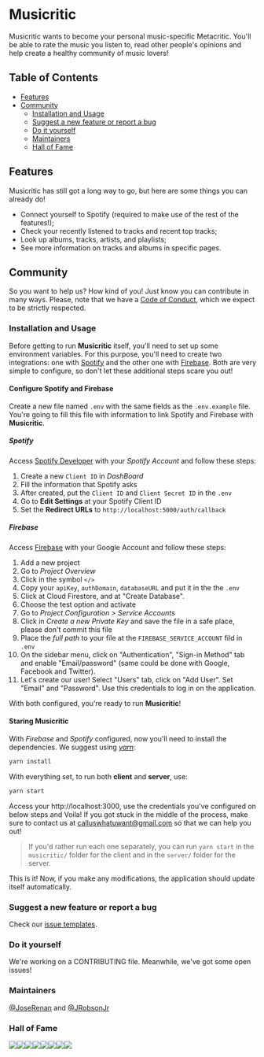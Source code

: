 # Musicritic

Musicritic wants to become your personal music-specific Metacritic. You'll be able to rate the music you listen to, read other people's opinions and help create a healthy community of music lovers!

## Table of Contents

-   [Features](#features)
-   [Community](#community)
    -   [Installation and Usage](#installation-and-usage)
    -   [Suggest a new feature or report a bug](#suggest-a-new-feature-or-report-a-bug)
    -   [Do it yourself](#do-it-yourself)
    -   [Maintainers](#maintainers)
    -   [Hall of Fame](#hall-of-fame)

## Features

Musicritic has still got a long way to go, but here are some things you can already do!

-   Connect yourself to Spotify (required to make use of the rest of the features!);
-   Check your recently listened to tracks and recent top tracks;
-   Look up albums, tracks, artists, and playlists;
-   See more information on tracks and albums in specific pages.

## Community

So you want to help us? How kind of you! Just know you can contribute in many ways.
Please, note that we have a [Code of Conduct](.github/CODE_OF_CONDUCT.md), which we expect to be strictly respected.

### Installation and Usage

Before getting to run **Musicritic** itself, you'll need to set up some environment variables. For this purpose, you'll need to create two integrations: one with [Spotify](https://developer.spotify.com/dashboard/) and the other one with [Firebase](https://console.firebase.google.com/). Both are very simple to configure, so don't let these additional steps scare you out!

#### Configure Spotify and Firebase

Create a new file named `.env` with the same fields as the `.env.example` file. You're going to fill this file with information to link Spotify and Firebase with **Musicritic**.

##### Spotify

Access [Spotify Developer](https://developer.spotify.com/dashboard/) with your *Spotify Account* and follow these steps:

1. Create a new `Client ID` in *DashBoard*
2. Fill the information that Spotify asks
3. After created, put the `Client ID` and `Client Secret ID` in the `.env`
4. Go to **Edit Settings** at your Spotify Client ID
5. Set the **Redirect URLs** to `http://localhost:5000/auth/callback`

##### Firebase

Access [Firebase](https://console.firebase.google.com/) with your Google Account and follow these steps:

1. Add a new project
1. Go to *Project Overview*
1. Click in the symbol `</>`
1. Copy your `apiKey`, `authDomain`, `databaseURL` and put it in the the `.env`
1. Click at Cloud Firestore, and at "Create Database".
1. Choose the test option and activate
1. Go to *Project Configuration > Service Accounts*
1. Click in *Create a new Private Key* and save the file in a safe place, please don't commit this file
1. Place the *full path* to your file at the `FIREBASE_SERVICE_ACCOUNT` fild in `.env`
1. On the sidebar menu, click on "Authentication", "Sign-in Method" tab and enable "Email/password" (same could be done with Google, Facebook and Twitter).
1. Let's create our user! Select "Users" tab, click on "Add User". Set "Email" and "Password". Use this credentials to log in on the application.


With both configured, you're ready to run **Musicritic**!

#### Staring Musicritic

With *Firebase* and *Spotify* configured, now you'll need to install the dependencies. We suggest using [*yarn*](https://yarnpkg.com/en/):

```sh
yarn install
```

With everything set, to run both **client** and **server**, use:

```sh
yarn start
```

Access your http://localhost:3000, use the credentials you've configured on below steps and Voila! If you got stuck in the middle of the process, make sure to contact us at calluswhatuwant@gmail.com so that we can help you out!

> If you'd rather run each one separately, you can run `yarn start` in the `musicritic/` folder for the client and in the `server/` folder for the server.

This is it! Now, if you make any modifications, the application should update itself automatically.

### Suggest a new feature or report a bug

Check our [issue templates](.github/ISSUE_TEMPLATE).

### Do it yourself

We're working on a CONTRIBUTING file. Meanwhile, we've got some open issues!

### Maintainers

[@JoseRenan](http://github.com/JoseRenan) and [@JRobsonJr](http://github.com/JRobsonJr)

### Hall of Fame

[![](https://sourcerer.io/fame/JRobsonJr/calluswhatyouwant/musicritic/images/0)](https://sourcerer.io/fame/JRobsonJr/calluswhatyouwant/musicritic/links/0)[![](https://sourcerer.io/fame/JRobsonJr/calluswhatyouwant/musicritic/images/1)](https://sourcerer.io/fame/JRobsonJr/calluswhatyouwant/musicritic/links/1)[![](https://sourcerer.io/fame/JRobsonJr/calluswhatyouwant/musicritic/images/2)](https://sourcerer.io/fame/JRobsonJr/calluswhatyouwant/musicritic/links/2)[![](https://sourcerer.io/fame/JRobsonJr/calluswhatyouwant/musicritic/images/3)](https://sourcerer.io/fame/JRobsonJr/calluswhatyouwant/musicritic/links/3)[![](https://sourcerer.io/fame/JRobsonJr/calluswhatyouwant/musicritic/images/4)](https://sourcerer.io/fame/JRobsonJr/calluswhatyouwant/musicritic/links/4)[![](https://sourcerer.io/fame/JRobsonJr/calluswhatyouwant/musicritic/images/5)](https://sourcerer.io/fame/JRobsonJr/calluswhatyouwant/musicritic/links/5)[![](https://sourcerer.io/fame/JRobsonJr/calluswhatyouwant/musicritic/images/6)](https://sourcerer.io/fame/JRobsonJr/calluswhatyouwant/musicritic/links/6)[![](https://sourcerer.io/fame/JRobsonJr/calluswhatyouwant/musicritic/images/7)](https://sourcerer.io/fame/JRobsonJr/calluswhatyouwant/musicritic/links/7)
